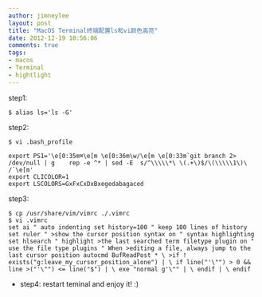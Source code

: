```yaml
---
author: jimneylee
layout: post
title: "MacOS Terminal终端配置ls和vi颜色高亮"
date: 2012-12-19 10:56:06
comments: true
tags:
- macos
- Terminal
- hightlight
---
```


step1: 

	$ alias ls='ls -G'

step2: 

	$ vi .bash_profile

	export PS1='\e[0:35m⌘\e[m \e[0:36m\w/\e[m \e[0:33m`git branch 2> /dev/null | g    rep -e ^* | sed -E  s/^\\\\\*\ \(.+\)$/\(\\\\\1\)\ /`\e[m'
	export CLICOLOR=1
	export LSCOLORS=GxFxCxDxBxegedabagaced

step3:

	$ cp /usr/share/vim/vimrc ./.vimrc
	$ vi .vimrc
	set ai " auto indenting set history=100 " keep 100 lines of history set ruler " >show the cursor position syntax on " syntax highlighting set hlsearch " highlight >the last searched term filetype plugin on " use the file type plugins " When >editing a file, always jump to the last cursor position autocmd BufReadPost * \ >if ! exists("g:leave_my_cursor_position_alone") | \ if line("'\"") > 0 && line >("'\"") <= line("$") | \ exe "normal g'\"" | \ endif | \ endif

* step4: restart teminal and enjoy it! :)